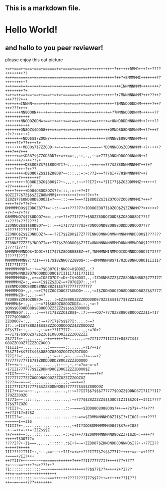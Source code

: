 ## This is a markdown file.

Hello World!
============

and hello to you peer reviewer!
-------------------------------

please enjoy this cat picture 


    +=++===++===+===+======+=+====+===+==++++++++++++?++++++DMMD+++?++????++++++++??
    +=++========+===+========+=========+=++++++++++++?++?+8NMMMMI+++++++??+++++++++?
    +=++===+=+==+==++===++===+========++==++++++++++++++INNNNNMMM++++++++?++++++++?+
    +=++=++==+==+==++===++=+=+=======+=+==+=+++++++++?+7MNNNNNNMM?+++??++?+++????+++
    +=++=+=INNNN+===+=+++++==++==+===+++==+=+++++++++?$MNNDDDDDNM+++++?++?+++???++++
    +++++++NN8OO8N+++++=+++==++==+===+++==+=++++++=+?7MNNNDDDDNNM++++++??+++++++++++
    +++++++NNOOOZODN=+==+++=+++==+===+++=++==+++++=+ONNDDDDNNNNNM++?+++??+++++++++++
    +++++++DN8OZ$$ODD8+++=+==++==+==++=+++++=++++++OMND8D8DNDMNNM++??+++?+?+?++++++?
    ++++++=+NDO$$$7ZOON?+=+===+==+==++++==++=++++?NNNN8$88ONNNNMM++?+++++??+??++++?+
    ++++++++MD8O$7I7ZZO8D++=+=+==+===+===:=====+?DDNNNOO$ZODNNMMM++?+++++?+++?++?+++
    ++++++=+$D887$$ZZOD8DD7++=++==:,,~:,.,,~~=+7I7$DNDNDDOOO8NNNN++?+++++++?++++???+
    +++++++++D8$OO8Z$7$$8OON?I?~:,,.,,:.:,~=+=~==7?7$ZZ8DNNMNNMM?++?+?++++?++++?++??
    +=+++++++D8O8O7Z$$I$Z88D8?~~:::.,:=:=:??I===??7$I+778$NNNNMM?++?++++++?++++++++?
    =++++++++?D88DZ8ZO$88O$7?+~,,,:,:~~+??I7I++=?III?7$$ZOZODMMMZ++++++?+??+++++++??
    ++++?+++++DD8$O8OO8OZ$7?=:::,:=:~+?+I?$OZII77$7Z$$$ZZZ88NMMM$+++++++++?+++??++?+
    IZ8Z$77$OND88D8OOOZI=?~~~:::~==?==+?I$8DOZZ$I$ZO7OO7ZOO8NMMMI?+++?++++?+?+??+?++
    DMMMMMDO$$ZODOZ877+=:~::~~=++????7?+IODOOZO87I$OZOO$Z$ZZNNMM??++++++?+?+?++?+???
    O8MMMNO7$$7$8DOO7+==:,:~=+??+77I?77?+$NDZZ8DDOZOOD8$ZO8OO88DI????++????+????????
    ZZONNOZ$$$$$8D8O?=~:::~=+I7I77Z777$I+?DNOOOND88O888ODDDDD8OOO7???+??????????????
    ZZ8NDO$Z$$ZONDDDZ?=~=+??I7$$Z8O$I7Z7?7INN8DNNN8NMNNNNNMMNDD88O$I??????I?????????
    ZZ8NNZZZZZZ$?NDD7I=++?77$$ZOO8OO$$Z?I7=8NNNNNNNNMMMD8NNNMMNDD8$I??????I????I????
    NMMNMMNMNDO$+IDOI+?II7$7$Z8OO88888Z~+?,?NMMMNMINMMDOIODNNDDDD8O7I?I???I????I??I?
    MNMMMMMMN8?:?ZI+=+?I7$$8ZNNO7ZZ88O$+::~~DMMNNNN8$7I7OZD8DNNDD8O$IIIII?III??II?I?
    MMMMMMMND7=:++==?$8887OI:NNO?=8$DD8Z,.:?OMNDMNNNDZ8D78OODDDDD8O$7IIIII7III?7IIII
    MMMMMMM8O+,,=+==IO8ZO7DZ~=D+~I$+ODOI,.,:IZD8NM8ZZZ$ZZ88DDN8N88Z$777I777I7II7III7
    MMMMMMNZ=:,,===+I$$ZZ$ZDZ~=+7O7OZD7:.,:+?$88NMDOOOO88DD88NND88Z$$$$7777777777777
    MMMMMMDD+,,:,~=+I7$ZZOOZO8OZ7$ONDD+...,~=I$ZDDNDOOZO88DDD8DD88ZZ$$7777777$$$$$$$
    MMMMMNZ8~:,,,:~=+?7ZO888ZZO$OZ888O=..,,,:=$ZZ8888ZZZZDDDDDD87OZZ$$$$$77$$ZZZ$ZZZ
    MMMMMN$+:,,.,,~~=?I$$O8OZO8OOZDDZ=.:.,~=~?$ON$$O8D8DO8D$888OOOZZZZZZ$$$$$ZOOOOO$
    MMMMN8O?::,..,:~=+??I7$ZZZO$Z8$$~.:7:=~++OD7+?77OZ8888O88OOOZZZ$I+?I?I777$OO88OO
    ZZOD8O7=:,,...,:~=+??I7$7$$$77I:....:~=?I?:::=II$7Z8OZ$$$$ZZZZOOOOOOOZZ$ZZOOOOZZ
    OZ$$7I+::,.....,:~=++??II7I77~.....,,:=?O+?==7I7$7$$OOZ$7Z$ZZO$IO8OOOZZZZZOOZZZZ
    Z$77I?=~:,,,....,:~+=+++++?+~.....,:~=7I?I777IIIII7+O$Z7I$$?O88ZZOOOZ7ZZZZOZOOOO
    ?IIIII=~,,,,.....,,:===~~~=::.....,~?I?++I?7$$Z7I+$$77I$$$$O88OZ88OOZOOZZ$ZOZOOO
    777I??=:,,,,,,.....,::=~++,=~...~~~7+=~~=+?7777777777I$7$$Z8DDDDDDZ8OOZZZZZOOOOO
    I?+++=~::,,,,........,,::~~~,~,:~=?==~=~=?+I7III777777$$ZZ8DNND8OZOOOZZZZZOOOO$Z
    +?II?=~~~::,,..........,,::~~,~~:~=~=+==+?+?I777I7777ZZZOODDN8OOOZZZZOZZZZZOOZOZ
    ????+=~=~~=:,,...........,,:,~==+=+?III777II7I7777$$$ZZ8DDNNO8$777777$$$$Z88OOOZ
    III?++==~=~~:,,............,::~=??II7$$7$$$777777$OOZZ$ODND87I7II??II?I7OZZZOOZO
    ?I77I=~~::::::,.............,:~=?77$$Z8ZZZZZ$$$OOO7IZII$$ZOI++I7II????I7$$77ZOZO
    ??III?~,,,,................::~~===+$ZOD88O8O88OO$?+++=+?$7$+~??+???++??I7I?=$7$Z
    IIIII?=:,.....................::~=+=$ZDMMNNNNMD8ZII$I?+IIOO?~+++????======I==I$$
    ?IIII?+~,.........,....,.....,~+II?IOO8DMMMMMMND8$7$$7=+I88?~+~~=++=~++=+IZZ$$$Z
    ?+?++++==:,.,,::,:,.......~::+I?++77$ZO8MMMNNNNND8OZZZ7I$ZD~:=+++??+++++7$OO77?=
    ????I??++I$===.,,..,::::::.:$I+?=~=+ZZDD87$ZDNDNDD8DNNND$I??+~+?7II??+=+++?+++++
    III?????I7II+:,~..,==~~~:+I?I+=+=++???II77$7$$$777I?+++++==~~=+??I?+====+?II?+++
    ++??II?+~~~~~~~~~=======+=++++?+++??II777777I?++++???+????+=~~~~==++++?+=+???++?
    7I::::::::::::::~~~=~====++++++++=++?7$$77I??+=+++?+?I???+++=~==++=+++++++++++++
    ~::::::::::::~~~~~~===++++++????????I77$$7?++=++++++??II???++=~==~=++???++++++++
